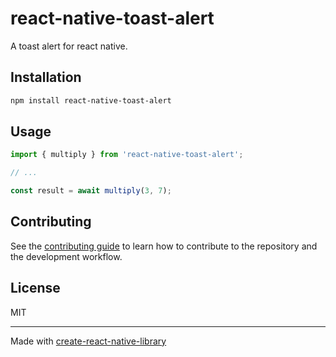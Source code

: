 # react-native-toast-alert

A toast alert for react native.

## Installation

```sh
npm install react-native-toast-alert
```

## Usage

```js
import { multiply } from 'react-native-toast-alert';

// ...

const result = await multiply(3, 7);
```

## Contributing

See the [contributing guide](CONTRIBUTING.md) to learn how to contribute to the repository and the development workflow.

## License

MIT

---

Made with [create-react-native-library](https://github.com/callstack/react-native-builder-bob)
